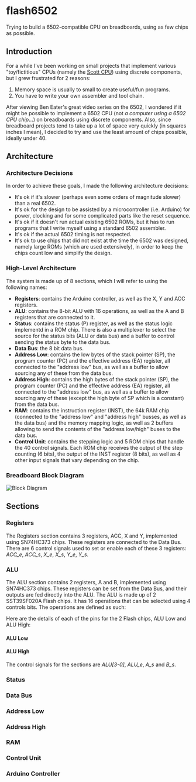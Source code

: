 
# flash6502
Trying to build a 6502-compatible CPU on breadboards, using as few chips as possible.

## Introduction
For a while I've been working on small projects that implement various "toy/fictitious" CPUs (namely the [Scott CPU](https://github.com/patrickleboutillier/jcscpu-hmc)) using discrete components, but I grew frustrated for 2 reasons:

1. Memory space is usually to small to create useful/fun programs.
2. You have to write your own assembler and tool chain.

After viewing Ben Eater's great video series on the 6502, I wondered if it might be possible to implement a 6502 CPU (not *a computer using a 6502 CPU chip*...) on breadboards using discrete components. Also, since breadboard projects tend to take up a lot of space very quickly (in squares inches I mean), I decided to try and use the least amount of chips possible, ideally under 40.

## Architecture

### Architecture Decisions
In order to achieve these goals, I made the following architecture decisions:

- It's ok if it's slower (perhaps even some orders of magnitude slower) than a real 6502.
- It's ok for the design to be assisted by a microcontroller (i.e. Arduino) for power, clocking and for some complicated parts like the reset sequence.
- It's ok if it doesn't run actual existing 6502 ROMs, but it has to run programs that I write myself using a standard 6502 assembler.
- It's ok if the actual 6502 timing is not respected.
- It's ok to use chips that did not exist at the time the 6502 was designed, namely large ROMs (which are used extensively), in order to keep the chips count low and simplify the design.

### High-Level Architecture
The system is made up of 8 sections, which I will refer to using the following names:

- **Registers**: contains the Arduino controller, as well as the X, Y and ACC registers.
- **ALU**: contains the 8-bit ALU with 16 operations, as well as the A and B registers that are connected to it.
- **Status**: contains the status (P) register, as well as the status logic implementd in a ROM chip. There is also a multiplexer to select the source for the status bits (ALU or data bus) and a buffer to control sending the status byte to the data bus.
- **Data Bus**: the 8 bit data bus.
- **Address Low**: contains the low bytes of the stack pointer (SP), the program counter (PC) and the effective address (EA) register, all connected to the "address low" bus, as well as a buffer to allow sourcing any of these from the data bus.
- **Address High**: contains the high bytes of the stack pointer (SP), the program counter (PC) and the effective address (EA) register, all connected to the "address low" bus, as well as a buffer to allow sourcing any of these (except the high byte of SP which is a constant) from the data bus.
- **RAM**: contains the instruction register (INST), the 64k RAM chip (connected to the "address low" and "address high" busses, as well as the data bus) and the memory mapping logic, as well as 2 buffers allowing to send the contents of the "address low/high" buses to the data bus.
- **Control Unit**: contains the stepping logic and 5 ROM chips that handle the 40 control signals. Each ROM chip receives the output of the step counting (6 bits), the output of the INST register (8 bits), as well as 4 other input signals that vary depending on the chip.

### Breadboard Block Diagram
![Block Diagram](https://github.com/patrickleboutillier/flash6502/raw/feature/docs/images/block_architecture.jpeg)

## Sections
### Registers
The Registers section contains 3 registers, ACC, X and Y, implemented using SN74HC373 chips. These registers are connected to the Data Bus. There are 6 control signals used to set or enable each of these 3 registers: *ACC_e*, *ACC_s*, *X_e*, *X_s*, *Y_e*, *Y_s*.

### ALU
The ALU section contains 2 registers, A and B, implemented using SN74HC373 chips. These registers can be set from the Data Bus, and their outputs are fed directly into the ALU. The ALU is made up of 2 SST39SF020A Flash chips. It has 16 operations that can be selected using 4 controls bits.
The operations are defined as such:

Here are the details of each of the pins for the 2 Flash chips, ALU Low and ALU High:
#### ALU Low
#### ALU High

The control signals for the sections are *ALU[3-0]*, *ALU_e*, *A_s* and *B_s*.

### Status
### Data Bus
### Address Low
### Address High
### RAM
### Control Unit
### Arduino Controller

